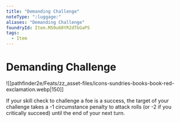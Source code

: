 ```yaml
---
title: "Demanding Challenge"
noteType: ":luggage:"
aliases: "Demanding Challenge"
foundryId: Item.M50u60YR2dTbGaPS
tags:
  - Item
---
```


# Demanding Challenge
![[pathfinder2e/Feats/zz_asset-files/icons-sundries-books-book-red-exclamation.webp|150]]

If your skill check to challenge a foe is a success, the target of your challenge takes a -1 circumstance penalty to attack rolls (or -2 if you critically succeed) until the end of your next turn.

